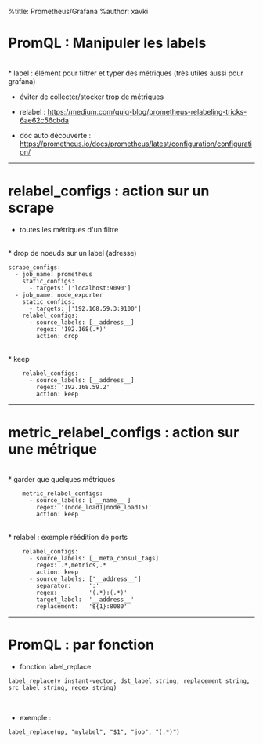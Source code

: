 %title: Prometheus/Grafana
%author: xavki


# PromQL : Manipuler les labels

<br>
* label : élément pour filtrer et typer des métriques (très utiles aussi pour grafana)

* éviter de collecter/stocker trop de métriques

* relabel : https://medium.com/quiq-blog/prometheus-relabeling-tricks-6ae62c56cbda

* doc auto découverte : https://prometheus.io/docs/prometheus/latest/configuration/configuration/

----------------------------------------------------------------------------------

# relabel_configs : action sur un scrape


* toutes les métriques d'un filtre

<br>
* drop de noeuds sur un label (adresse)

```
scrape_configs:
  - job_name: prometheus
    static_configs:
      - targets: ['localhost:9090']
  - job_name: node_exporter
    static_configs:
      - targets: ['192.168.59.3:9100']
    relabel_configs:
      - source_labels: [__address__]
        regex: '192.168(.*)'
        action: drop
```

<br>
* keep

```
    relabel_configs:
      - source_labels: [__address__]
        regex: '192.168.59.2'
        action: keep
```

-----------------------------------------------------------------------------------


# metric_relabel_configs : action sur une métrique

<br>
* garder que quelques métriques

```
    metric_relabel_configs:
      - source_labels: [ __name__ ]
        regex: '(node_load1|node_load15)'
        action: keep
```


<br>
* relabel : exemple réédition de ports

```
    relabel_configs:
      - source_labels: [__meta_consul_tags]
        regex: .*,metrics,.*
        action: keep
      - source_labels: ['__address__']
        separator:     ':'
        regex:         '(.*):(.*)'
        target_label:  '__address__'
        replacement:   '${1}:8080'
```


----------------------------------------------------------------------------------

# PromQL : par fonction 


* fonction label_replace

```
label_replace(v instant-vector, dst_label string, replacement string, src_label string, regex string) 
```

<br>

* exemple :

```
label_replace(up, "mylabel", "$1", "job", "(.*)")
```
